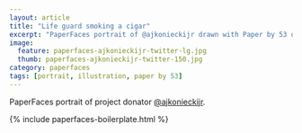 ```yaml
---
layout: article
title: "Life guard smoking a cigar"
excerpt: "PaperFaces portrait of @ajkonieckijr drawn with Paper by 53 on an iPad."
image: 
  feature: paperfaces-ajkonieckijr-twitter-lg.jpg
  thumb: paperfaces-ajkonieckijr-twitter-150.jpg
category: paperfaces
tags: [portrait, illustration, paper by 53]
---
```


PaperFaces portrait of project donator [@ajkonieckijr](http://twitter.com/ajkonieckijr).

{% include paperfaces-boilerplate.html %}